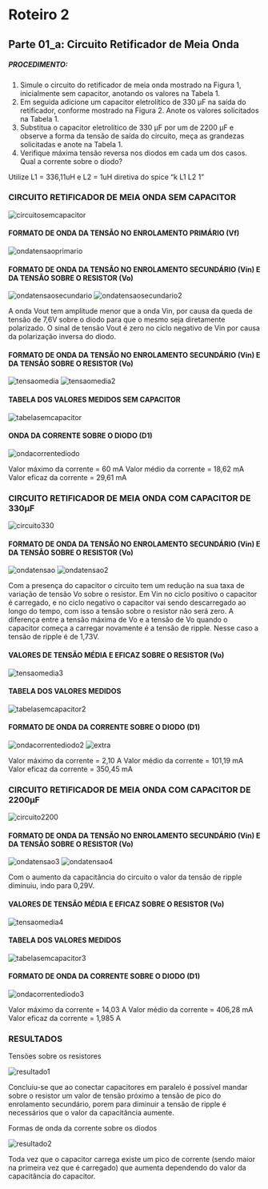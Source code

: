 # Roteiro 2

## Parte 01_a: Circuito Retificador de Meia Onda

##### PROCEDIMENTO:

1. Simule o circuito do retificador de meia onda mostrado na Figura 1, inicialmente sem capacitor, anotando os valores na Tabela 1.
2. Em seguida adicione um capacitor eletrolítico de 330 µF na saída do retificador, conforme mostrado na Figura 2. Anote os valores solicitados na Tabela 1.
3. Substitua o capacitor eletrolítico de 330 µF por um de 2200 µF e observe a forma da tensão de saída do circuito, meça as grandezas solicitadas e anote na Tabela 1.
4. Verifique máxima tensão reversa nos diodos em cada um dos casos. Qual a corrente sobre o diodo?

Utilize L1 = 336,11uH e L2 = 1uH diretiva do spice “k L1 L2 1”

### CIRCUITO RETIFICADOR DE MEIA ONDA SEM CAPACITOR

![circuitosemcapacitor](/resources/imagens/relatorio2/parte1a/circuitosemcapacitor.png)

#### FORMATO DE ONDA DA TENSÃO NO ENROLAMENTO PRIMÁRIO (Vf)

![ondatensaoprimario](/resources/imagens/relatorio2/parte1a/ondatensaoprimario.png)

#### FORMATO DE ONDA DA TENSÃO NO ENROLAMENTO SECUNDÁRIO (Vin) E DA TENSÃO SOBRE O RESISTOR (Vo)

![ondatensaosecundario](/resources/imagens/relatorio2/parte1a/ondatensaosecundario.png)
![ondatensaosecundario2](/resources/imagens/relatorio2/parte1a/ondatensaosecundario2.png)

A onda Vout tem amplitude menor que a onda Vin, por causa da queda de tensão de 7,6V sobre o diodo para que o mesmo seja diretamente polarizado. O sinal de tensão Vout é zero no ciclo negativo de Vin por causa da polarização inversa do diodo.

#### FORMATO DE ONDA DA TENSÃO NO ENROLAMENTO SECUNDÁRIO (Vin) E DA TENSÃO SOBRE O RESISTOR (Vo)

![tensaomedia](/resources/imagens/relatorio2/parte1a/tensaomedia.png)
![tensaomedia2](/resources/imagens/relatorio2/parte1a/tensaomedia2.png)

#### TABELA DOS VALORES MEDIDOS SEM CAPACITOR

![tabelasemcapacitor](/resources/imagens/relatorio2/parte1a/tabelasemcapacitor.png)

#### ONDA DA CORRENTE SOBRE O DIODO (D1)

![ondacorrentediodo](/resources/imagens/relatorio2/parte1a/ondacorrentediodo.png)

Valor máximo da corrente = 60 mA
Valor médio da corrente = 18,62 mA
Valor eficaz da corrente = 29,61 mA

### CIRCUITO RETIFICADOR DE MEIA ONDA COM CAPACITOR DE 330μF

![circuito330](/resources/imagens/relatorio2/parte1a/circuito330.png)

#### FORMATO DE ONDA DA TENSÃO NO ENROLAMENTO SECUNDÁRIO (Vin) E DA TENSÃO SOBRE O RESISTOR (Vo)

![ondatensao](/resources/imagens/relatorio2/parte1a/ondatensao.png)
![ondatensao2](/resources/imagens/relatorio2/parte1a/ondatensao2.png)

Com a presença do capacitor o circuito tem um redução na sua taxa de variação de tensão Vo sobre o resistor. Em Vin no ciclo positivo o capacitor é carregado, e no ciclo negativo o capacitor vai sendo descarregado ao longo do tempo, com isso a tensão sobre o resistor não será zero. A diferença entre a tensão máxima de Vo e a tensão de Vo quando o capacitor começa a carregar novamente é a tensão de ripple. Nesse caso a tensão de ripple é de 1,73V.

#### VALORES DE TENSÃO MÉDIA E EFICAZ SOBRE O RESISTOR (Vo)

![tensaomedia3](/resources/imagens/relatorio2/parte1a/tensaomedia3.png)

#### TABELA DOS VALORES MEDIDOS

![tabelasemcapacitor2](/resources/imagens/relatorio2/parte1a/tabelasemcapacitor2.png)

#### FORMATO DE ONDA DA CORRENTE SOBRE O DIODO (D1)

![ondacorrentediodo2](/resources/imagens/relatorio2/parte1a/ondacorrentediodo2.png)
![extra](/resources/imagens/relatorio2/parte1a/extra.png)

Valor máximo da corrente = 2,10 A
Valor médio da corrente = 101,19 mA
Valor eficaz da corrente = 350,45 mA

### CIRCUITO RETIFICADOR DE MEIA ONDA COM CAPACITOR DE 2200μF

![circuito2200](/resources/imagens/relatorio2/parte1a/circuito2200.png)

#### FORMATO DE ONDA DA TENSÃO NO ENROLAMENTO SECUNDÁRIO (Vin) E DA TENSÃO SOBRE O RESISTOR (Vo)

![ondatensao3](/resources/imagens/relatorio2/parte1a/ondatensao3.png)
![ondatensao4](/resources/imagens/relatorio2/parte1a/ondatensao4.png)

Com o aumento da capacitância do circuito o valor da tensão de ripple diminuiu, indo para 0,29V.

#### VALORES DE TENSÃO MÉDIA E EFICAZ SOBRE O RESISTOR (Vo)

![tensaomedia4](/resources/imagens/relatorio2/parte1a/tensaomedia4.png)

#### TABELA DOS VALORES MEDIDOS

![tabelasemcapacitor3](/resources/imagens/relatorio2/parte1a/tabelasemcapacitor3.png)

#### FORMATO DE ONDA DA CORRENTE SOBRE O DIODO (D1)

![ondacorrentediodo3](/resources/imagens/relatorio2/parte1a/ondacorrentediodo3.png)

Valor máximo da corrente = 14,03 A
Valor médio da corrente = 406,28 mA
Valor eficaz da corrente = 1,985 A

### RESULTADOS

Tensões sobre os resistores

![resultado1](/resources/imagens/relatorio2/parte1a/resultado1.png)

Concluiu-se que ao conectar capacitores em paralelo é possível mandar sobre o resistor um valor de tensão próximo a tensão de pico do enrolamento secundário, porem para diminuir a tensão de ripple é necessários que o valor da capacitância aumente.

Formas de onda da corrente sobre os diodos

![resultado2](/resources/imagens/relatorio2/parte1a/resultado2.png)

Toda vez que o capacitor carrega existe um pico de corrente (sendo maior na primeira vez que é carregado) que aumenta dependendo do valor da capacitância do capacitor.
